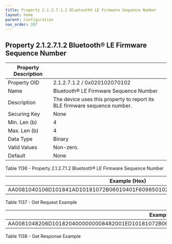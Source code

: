 ```yaml
---
title: Property 2.1.2.7.1.2 Bluetooth® LE Firmware Sequence Number
layout: home
parent: Configuration
nav_order: 207
---
```


## Property 2.1.2.7.1.2 Bluetooth® LE Firmware Sequence Number

| Property Description |  |
|----|----|
| Property OID | 2.1.2.7.1.2 / 0x020102070102 |
| Name | Bluetooth® LE Firmware Sequence Number |
| Description | The device uses this property to report its BLE firmware sequence number. |
| Securing Key | None |
| Min. Len (b) | 4 |
| Max. Len (b) | 4 |
| Data Type | Binary |
| Valid Values | Non-zero. |
| Default | None |

Table 1136 - Property 2.1.2.7.1.2 Bluetooth® LE Firmware Sequence Number

| Example (Hex)                                                            |
|--------------------------------------------------------------------------|
| AA0081040106D101841AD10181072B06010401F609850102890AE108E206E704E102C200 |

Table 1137 - Get Request Example

| Example (Hex) |
|----|
| AA0081048206D1018204000000008482001ED10181072B06010401F609850102890EE10CE20AE708E106C20400000009 |

Table 1138 - Get Response Example

##
